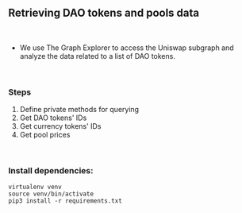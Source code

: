 ## Retrieving DAO tokens and pools data

<br>

* We use The Graph Explorer to access the Uniswap subgraph and analyze the data related to a list of DAO tokens.

<br>

### Steps

1. Define private methods for querying
2. Get DAO tokens' IDs
3. Get currency tokens' IDs
4. Get pool prices

<br>

### Install dependencies:

```
virtualenv venv
source venv/bin/activate
pip3 install -r requirements.txt
```
